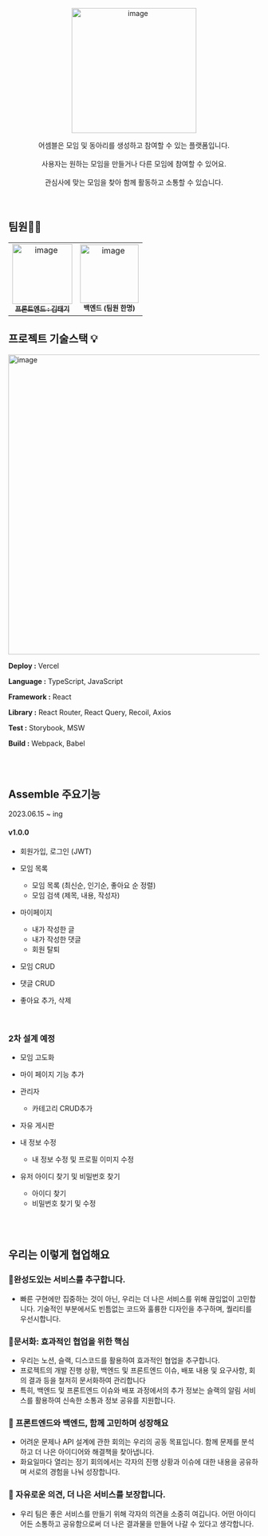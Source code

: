 <p align="middle" >
<img width="250" alt="image" src="https://github.com/taeginote/Assembled/assets/103398790/460514cd-dd01-47e5-8bab-d95966010081">
</p>
<!-- <br/> -->
 
<!-- <h2 align="center">프로젝트 소개 ✏️</h2>
<br/> -->

<div align="center">
어셈블은 모임 및 동아리를 생성하고 참여할 수 있는 플랫폼입니다.
<br/>
<br/>
사용자는 원하는 모임을 만들거나 다른 모임에 참여할 수 있어요.
<br/>
<br/>
관심사에 맞는 모임을 찾아 함께 활동하고 소통할 수 있습니다.

</div>
<br/>
<br/>

## 팀원🙋‍♂️

<table>
  <tbody>
    <tr>
      <td align="center"><a href="https://github.com/taeginote"><img src="https://avatars.githubusercontent.com/u/103398790?v=4" width="120px;" alt="image"/><br /><sub><b>프론트엔드 : 김태기 </b></sub></a><br /></td>
        <td align="center"><img src="https://blog.kakaocdn.net/dn/c3vWTf/btqUuNfnDsf/VQMbJlQW4ywjeI8cUE91OK/img.jpg" width="117px;" alt="image"/><br /><sub><b>백엔드 (팀원 한명) </b></sub></a><br /></td>
    </tr>
    
  </tbody>
</table>

## 프로젝트 기술스택 💡

<img width="600" alt="image" src="https://github.com/taeginote/Assembled/assets/103398790/192a5544-c0fe-4678-b82f-db9bae1559be">

**Deploy :** Vercel

**Language :** TypeScript, JavaScript

**Framework :** React

**Library :** React Router, React Query, Recoil, Axios

**Test :** Storybook, MSW

**Build :** Webpack, Babel

<br/>
<br/>

## Assemble 주요기능

2023.06.15 ~ ing

#### v1.0.0

- 회원가입, 로그인 (JWT)

- 모임 목록

  - 모임 목록 (최신순, 인기순, 좋아요 순 정렬)
  - 모임 검색 (제목, 내용, 작성자)

- 마이페이지

  - 내가 작성한 글
  - 내가 작성한 댓글
  - 회원 탈퇴

- 모임 CRUD

- 댓글 CRUD

- 좋아요 추가, 삭제

<br/>

### 2차 설계 예정

- 모임 고도화  
- 마이 페이지 기능 추가
- 관리자

  - 카테고리 CRUD추가
  
- 자유 게시판

- 내 정보 수정

  - 내 정보 수정 및 프로필 이미지 수정

- 유저 아이디 찾기 및 비밀번호 찾기
  - 아이디 찾기
  - 비밀번호 찾기 및 수정
  

<br/>
<br/>

## 우리는 이렇게 협업해요

### 🚀완성도있는 서비스를 추구합니다.

- 빠른 구현에만 집중하는 것이 아닌, 우리는 더 나은 서비스를 위해 끊임없이 고민합니다. 기술적인 부분에서도 빈틈없는 코드와 훌륭한 디자인을 추구하며, 퀄리티를 우선시합니다.

### 📄문서화: 효과적인 협업을 위한 핵심

- 우리는 노션, 슬랙, 디스코드를 활용하여 효과적인 협업을 추구합니다.
- 프로젝트의 개발 진행 상황, 백엔드 및 프론트엔드 이슈, 배포 내용 및 요구사항, 회의 결과 등을 철저히 문서화하여 관리합니다
- 특히, 백엔드 및 프론트엔드 이슈와 배포 과정에서의 추가 정보는 슬랙의 알림 서비스를 활용하여 신속한 소통과 정보 공유를 지원합니다.

### 🤝 프론트엔드와 백엔드, 함께 고민하며 성장해요

- 어려운 문제나 API 설계에 관한 회의는 우리의 공동 목표입니다. 함께 문제를 분석하고 더 나은 아이디어와 해결책을 찾아냅니다.
- 화요일마다 열리는 정기 회의에서는 각자의 진행 상황과 이슈에 대한 내용을 공유하며 서로의 경험을 나눠 성장합니다.

### 💬 자유로운 의견, 더 나은 서비스를 보장합니다.

- 우리 팀은 좋은 서비스를 만들기 위해 각자의 의견을 소중히 여깁니다. 어떤 아이디어든 소통하고 공유함으로써 더 나은 결과물을 만들어 나갈 수 있다고 생각합니다.
